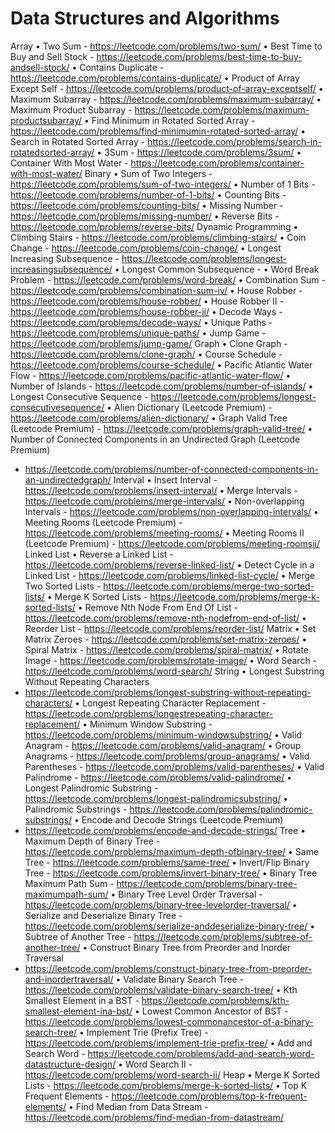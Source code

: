 # Data Structures and Algorithms


Array
• Two Sum - https://leetcode.com/problems/two-sum/
• Best Time to Buy and Sell Stock - https://leetcode.com/problems/best-time-to-buy-andsell-stock/
• Contains Duplicate - https://leetcode.com/problems/contains-duplicate/
• Product of Array Except Self - https://leetcode.com/problems/product-of-array-exceptself/
• Maximum Subarray - https://leetcode.com/problems/maximum-subarray/
• Maximum Product Subarray - https://leetcode.com/problems/maximum-productsubarray/
• Find Minimum in Rotated Sorted Array - https://leetcode.com/problems/find-minimumin-rotated-sorted-array/
• Search in Rotated Sorted Array - https://leetcode.com/problems/search-in-rotatedsorted-array/
• 3Sum - https://leetcode.com/problems/3sum/
• Container With Most Water - https://leetcode.com/problems/container-with-most-water/
Binary
• Sum of Two Integers - https://leetcode.com/problems/sum-of-two-integers/
• Number of 1 Bits - https://leetcode.com/problems/number-of-1-bits/
• Counting Bits - https://leetcode.com/problems/counting-bits/
• Missing Number - https://leetcode.com/problems/missing-number/
• Reverse Bits - https://leetcode.com/problems/reverse-bits/
Dynamic Programming
• Climbing Stairs - https://leetcode.com/problems/climbing-stairs/
• Coin Change - https://leetcode.com/problems/coin-change/
• Longest Increasing Subsequence - https://leetcode.com/problems/longest-increasingsubsequence/
• Longest Common Subsequence -
• Word Break Problem - https://leetcode.com/problems/word-break/
• Combination Sum - https://leetcode.com/problems/combination-sum-iv/
• House Robber - https://leetcode.com/problems/house-robber/
• House Robber II - https://leetcode.com/problems/house-robber-ii/
• Decode Ways - https://leetcode.com/problems/decode-ways/
• Unique Paths - https://leetcode.com/problems/unique-paths/
• Jump Game - https://leetcode.com/problems/jump-game/
Graph
• Clone Graph - https://leetcode.com/problems/clone-graph/
• Course Schedule - https://leetcode.com/problems/course-schedule/
• Pacific Atlantic Water Flow - https://leetcode.com/problems/pacific-atlantic-water-flow/
• Number of Islands - https://leetcode.com/problems/number-of-islands/
• Longest Consecutive Sequence - https://leetcode.com/problems/longest-consecutivesequence/
• Alien Dictionary (Leetcode Premium) - https://leetcode.com/problems/alien-dictionary/
• Graph Valid Tree (Leetcode Premium) - https://leetcode.com/problems/graph-valid-tree/
• Number of Connected Components in an Undirected Graph (Leetcode Premium)
- https://leetcode.com/problems/number-of-connected-components-in-an-undirectedgraph/
Interval
• Insert Interval - https://leetcode.com/problems/insert-interval/
• Merge Intervals - https://leetcode.com/problems/merge-intervals/
• Non-overlapping Intervals - https://leetcode.com/problems/non-overlapping-intervals/
• Meeting Rooms (Leetcode Premium) - https://leetcode.com/problems/meeting-rooms/
• Meeting Rooms II (Leetcode Premium) - https://leetcode.com/problems/meeting-roomsii/
Linked List
• Reverse a Linked List - https://leetcode.com/problems/reverse-linked-list/
• Detect Cycle in a Linked List - https://leetcode.com/problems/linked-list-cycle/
• Merge Two Sorted Lists - https://leetcode.com/problems/merge-two-sorted-lists/
• Merge K Sorted Lists - https://leetcode.com/problems/merge-k-sorted-lists/
• Remove Nth Node From End Of List - https://leetcode.com/problems/remove-nth-nodefrom-end-of-list/
• Reorder List - https://leetcode.com/problems/reorder-list/
Matrix
• Set Matrix Zeroes - https://leetcode.com/problems/set-matrix-zeroes/
• Spiral Matrix - https://leetcode.com/problems/spiral-matrix/
• Rotate Image - https://leetcode.com/problems/rotate-image/
• Word Search - https://leetcode.com/problems/word-search/
String
• Longest Substring Without Repeating Characters
- https://leetcode.com/problems/longest-substring-without-repeating-characters/
• Longest Repeating Character Replacement - https://leetcode.com/problems/longestrepeating-character-replacement/
• Minimum Window Substring - https://leetcode.com/problems/minimum-windowsubstring/
• Valid Anagram - https://leetcode.com/problems/valid-anagram/
• Group Anagrams - https://leetcode.com/problems/group-anagrams/
• Valid Parentheses - https://leetcode.com/problems/valid-parentheses/
• Valid Palindrome - https://leetcode.com/problems/valid-palindrome/
• Longest Palindromic Substring - https://leetcode.com/problems/longest-palindromicsubstring/
• Palindromic Substrings - https://leetcode.com/problems/palindromic-substrings/
• Encode and Decode Strings (Leetcode Premium)
- https://leetcode.com/problems/encode-and-decode-strings/
Tree
• Maximum Depth of Binary Tree - https://leetcode.com/problems/maximum-depth-ofbinary-tree/
• Same Tree - https://leetcode.com/problems/same-tree/
• Invert/Flip Binary Tree - https://leetcode.com/problems/invert-binary-tree/
• Binary Tree Maximum Path Sum - https://leetcode.com/problems/binary-tree-maximumpath-sum/
• Binary Tree Level Order Traversal - https://leetcode.com/problems/binary-tree-levelorder-traversal/
• Serialize and Deserialize Binary Tree - https://leetcode.com/problems/serialize-anddeserialize-binary-tree/
• Subtree of Another Tree - https://leetcode.com/problems/subtree-of-another-tree/
• Construct Binary Tree from Preorder and Inorder Traversal
- https://leetcode.com/problems/construct-binary-tree-from-preorder-and-inordertraversal/
• Validate Binary Search Tree - https://leetcode.com/problems/validate-binary-search-tree/
• Kth Smallest Element in a BST - https://leetcode.com/problems/kth-smallest-element-ina-bst/
• Lowest Common Ancestor of BST - https://leetcode.com/problems/lowest-commonancestor-of-a-binary-search-tree/
• Implement Trie (Prefix Tree) - https://leetcode.com/problems/implement-trie-prefix-tree/
• Add and Search Word - https://leetcode.com/problems/add-and-search-word-datastructure-design/
• Word Search II - https://leetcode.com/problems/word-search-ii/
Heap
• Merge K Sorted Lists - https://leetcode.com/problems/merge-k-sorted-lists/
• Top K Frequent Elements - https://leetcode.com/problems/top-k-frequent-elements/
• Find Median from Data Stream - https://leetcode.com/problems/find-median-from-datastream/
